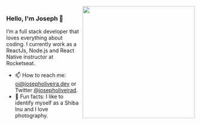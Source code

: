 <img align="right" src="https://github.com/josepholiveira/josepholiveira/blob/master/images/illustration.png" width="300"/>

### Hello, I'm Joseph 👋

I’m a full stack developer that loves everything about coding. I currently work as a ReactJs, Node.js and React Native instructor at Rocketseat. 

- 📫  How to reach me: oi@josepholiveira.dev or Twitter [@josepholiveirad](twitter.com/josepholiveirad).
- 🐶  Fun facts: I like to identify myself as a Shiba Inu and I love photography.
